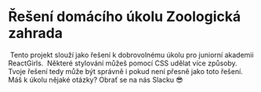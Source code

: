 # Řešení domácího úkolu Zoologická zahrada
​
Tento projekt slouží jako řešení k dobrovolnému úkolu pro juniorní akademii ReactGirls.
​
Některé stylování můžeš pomocí CSS udělat více způsoby. Tvoje řešení tedy může být správně
i pokud není přesně jako toto řešení. 
​
Máš k úkolu nějaké otázky? 
Obrať se na nás Slacku 😎
